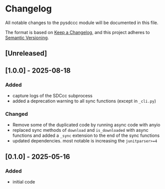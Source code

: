 # Changelog

All notable changes to the pysdccc module will be documented in this file.

The format is based on [Keep a Changelog](https://keepachangelog.com/en/1.0.0/),
and this project adheres to [Semantic Versioning](https://semver.org/spec/v2.0.0.html).

## [Unreleased]

## [1.0.0] - 2025-08-18

### Added

- capture logs of the SDCcc subprocess
- added a deprecation warning to all sync functions (except in `_cli.py`)

### Changed

- Remove some of the duplicated code by running async code with anyio
- replaced sync methods of `download` and `is_downloaded` with async functions and added a `_sync` extension to the end of the sync functions
- updated dependencies. most notable is increasing the `junitparser>=4`

## [0.1.0] - 2025-05-16

### Added

- initial code
